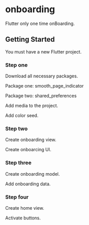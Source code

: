 # onboarding

Flutter only one time onBoarding.

## Getting Started

You must have a new Flutter project.

### Step one

Download all necessary packages.

Package one: smooth_page_indicator

Package two: shared_preferences

Add media to the project.

Add color seed.

### Step two

Create onboarding view.

Create onboarcing UI.

### Step three

Create onboarding model.

Add onboarding data.

### Step four

Create home view.

Activate buttons.
